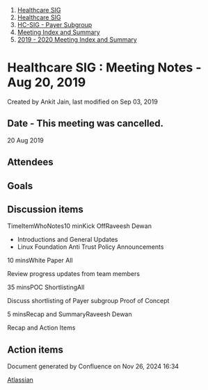 1. [Healthcare SIG](index.html)
2. [Healthcare SIG](Healthcare-SIG_20545573.html)
3. [HC-SIG - Payer Subgroup](HC-SIG---Payer-Subgroup_20545772.html)
4. [Meeting Index and Summary](Meeting-Index-and-Summary_20562097.html)
5. [2019 - 2020 Meeting Index and Summary](2019---2020-Meeting-Index-and-Summary_20562096.html)

# Healthcare SIG : Meeting Notes - Aug 20, 2019

Created by Ankit Jain, last modified on Sep 03, 2019

## Date - **This meeting was cancelled.**

20 Aug 2019

## Attendees

## Goals

## Discussion items

TimeItemWhoNotes10 minKick OffRaveesh Dewan

- Introductions and General Updates
- Linux Foundation Anti Trust Policy Announcements

10 minsWhite Paper All 

Review progress updates from team members

35 minsPOC ShortlistingAll

Discuss shortlisting of Payer subgroup Proof of Concept

5 minsRecap and SummaryRaveesh Dewan

Recap and Action Items

## Action items

Document generated by Confluence on Nov 26, 2024 16:34

[Atlassian](http://www.atlassian.com/)

